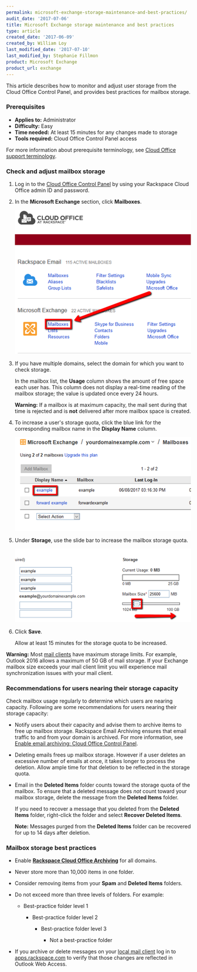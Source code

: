 ```yaml
---
permalink: microsoft-exchange-storage-maintenance-and-best-practices/
audit_date: '2017-07-06'
title: Microsoft Exchange storage maintenance and best practices
type: article
created_date: '2017-06-09'
created_by: William Loy
last_modified_date: '2017-07-10'
last_modified_by: Stephanie Fillmon
product: Microsoft Exchange
product_url: exchange
---
```


This article describes how to monitor and adjust user storage from the Cloud Office Control Panel, and provides best practices for mailbox storage.

### Prerequisites

- **Applies to:** Administrator
- **Difficulty:** Easy
- **Time needed:** At least 15 minutes for any changes made to storage
- **Tools required:** Cloud Office Control Panel access

For more information about prerequisite terminology, see [Cloud Office support terminology](/how-to/cloud-office-support-terminology).

### Check and adjust mailbox storage

1. Log in to the [Cloud Office Control Panel](https://cp.rackspace.com/Login.aspx?ReturnUrl=%2f "Cloud Office Control Panel") by using your Rackspace Cloud Office admin ID and password.
2. In the **Microsoft Exchange** section, click **Mailboxes**.

   <img src="HEXstorageCPSC1.png " />

3. If you have multiple domains, select the domain for which you want to check storage.

   In the mailbox list, the **Usage** column shows the amount of free space each user has. This column does not display a real-time reading of the mailbox storage; the value is updated once every 24 hours.

   **Warning:** If a mailbox is at maximum capacity, the mail sent during that time is rejected and is **not** delivered after more mailbox space is created.

4. To increase a user's storage quota, click the blue link for the corresponding mailbox name in the **Display Name** column.

   <img src="HEXstorageCPSC2.png " />

5. Under **Storage**, use the slide bar to increase the mailbox storage quota.

   <img src="HEXstorageCPSC3.png " />

6. Click **Save**.

   Allow at least 15 minutes for the storage quota to be increased.

**Warning:** Most [mail clients](/how-to/cloud-office-support-terminology/#cloud-office-terminology) have maximum storage limits. For example, Outlook 2016 allows a maximum of 50 GB of mail storage. If your Exchange mailbox size exceeds your mail client limit you will experience mail synchronization issues with your mail client.

### Recommendations for users nearing their storage capacity

Check mailbox usage regularly to determine which users are nearing capacity. Following are some recommendations for users nearing their storage capacity:

- Notify users about their capacity and advise them to archive items to free up mailbox storage. Rackspace Email Archiving ensures that email traffic to and from your domain is archived. For more information, see [Enable email archiving: Cloud Office Control Panel](/how-to/enable-email-archiving-cloud-office-control-panel/).
- Deleting emails frees up mailbox storage. However if a user deletes an excessive number of emails at once, it takes longer to process the deletion. Allow ample time for that deletion to be reflected in the storage quota.
- Email in the **Deleted Items** folder counts toward the storage quota of the mailbox. To ensure that a deleted message does *not* count toward your mailbox storage, delete the message from the **Deleted Items** folder.

   If you need to recover a message that you deleted from the **Deleted Items** folder, right-click the folder and select **Recover Deleted Items**.

   **Note:** Messages purged from the **Deleted Items** folder can be recovered for up to 14 days after deletion.

### Mailbox storage best practices

- Enable [**Rackspace Cloud Office Archiving**](/how-to/enable-email-archiving-cloud-office-control-panel/) for all domains. 
- Never store more than 10,000 items in one folder.
- Consider removing items from your **Spam** and **Deleted Items** folders.
- Do not exceed more than three levels of folders. For example:

    - Best-practice folder level 1

        - Best-practice folder level 2

            - Best-practice folder level 3

                - Not a best-practice folder

- If you archive or delete messages on your [local mail client](/how-to/cloud-office-support-terminology/#cloud-office-terminology) log in to [apps.rackspace.com](https://apps.rackspace.com/index.php) to verify that those changes are reflected in Outlook Web Access.

